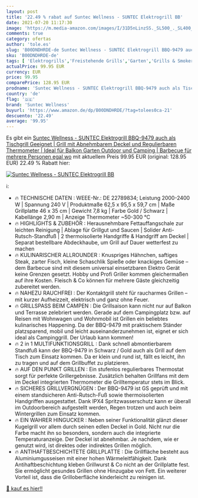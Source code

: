 ```yaml
---
layout: post
title: '22.49 % rabat auf Suntec Wellness - SUNTEC Elektrogrill BB'
date: 2021-07-20 11:17:30
image: 'https://m.media-amazon.com/images/I/31D5nLinzSS._SL500_._SL400_.jpg'
comments: true
category: ofertas
author: 'tole.es'
slug: 'B00DNDHRDE-de Suntec Wellness - SUNTEC Elektrogrill BBQ-9479 auch als...'
sku: 'B00DNDHRDE-de'
tags: [ 'Elektrogrills','Freistehende Grills','Garten','Grills & Smoker','Grills & Zubehör','Regular Stores','Shops','suntec wellness', ]
actualPrice: 99.95 EUR
currency: EUR
price: 99.95
comparePrice: 128.95 EUR
prodname: 'Suntec Wellness - SUNTEC Elektrogrill BBQ-9479 auch als Tischgrill Geeignet | Grill mit Abnehmbarem Deckel und Regulierbaren Thermometer | Ideal für Balkon  Garten  Outdoor und Camping | Barbecue für mehrere Personen egal wo'
country: 'de'
flag: '🇩🇪'
brand: 'Suntec Wellness'
buyurl: 'https://www.amazon.de/dp/B00DNDHRDE/?tag=tolees0ca-21'
descuento: '22.49'
average: '99.95'
---
```


Es gibt ein [Suntec Wellness - SUNTEC Elektrogrill BBQ-9479 auch als Tischgrill Geeignet | Grill mit Abnehmbarem Deckel und Regulierbaren Thermometer | Ideal für Balkon  Garten  Outdoor und Camping | Barbecue für mehrere Personen egal wo](https://www.amazon.de/dp/B00DNDHRDE/?tag=tolees0ca-21) mit aktuellem Preis 99.95 EUR (original: 128.95 EUR) 22.49 % Rabatt hier:

[![Suntec Wellness - SUNTEC Elektrogrill BB](https://m.media-amazon.com/images/I/31D5nLinzSS._SL500_._SL400_.jpg)](https://www.amazon.de/dp/B00DNDHRDE/?tag=tolees0ca-21)

ℹ️:

- 🔥 TECHNISCHE DATEN : WEEE-Nr.: DE 22789834; Leistung 2000-2400 W | Spannung 240 V | Produktmaße 62,5 x 95,5 x 59,7 cm | Maße Grillplatte 46 x 35 cm | Gewicht 7,8 kg | Farbe Gold / Schwarz | Kabellänge 2,90 m | Anzeige Thermometer ~50-300 °C
- 🔥 HIGHLIGHTS & ZUBEHÖR : Herausnehmbare Fettauffangschale zur leichten Reinigung | Ablage für Grillgut und Saucen | Solider Anti-Rutsch-Standfuß | 2 thermoisolierte Handgriffe & Handgriff am Deckel | Separat bestellbare Abdeckhaube, um Grill auf Dauer wetterfest zu machen
- 🔥 KULINARISCHER ALLROUNDER : Knuspriges Hähnchen, saftiges Steak, zarter Fisch, kleine Schaschlik Spieße oder knackiges Gemüse – dem Barbecue sind mit diesem universal einsetzbaren Elektro Gerät keine Grenzen gesetzt. Hobby und Profi Griller kommen gleichermaßen auf ihre Kosten. Fleisch & Co können für mehrere Gäste gleichzeitig zubereitet werden.
- 🔥 NAHEZU RAUCHFREI : Der Kontaktgrill steht für raucharmes Grillen – mit kurzer Aufheizzeit, elektrisch und ganz ohne Feuer.
- 🔥 GRILLSPASS BEIM CAMPEN : Die Grillsaison kann nicht nur auf Balkon und Terrasse zelebriert werden. Gerade auf dem Campingplatz bzw. auf Reisen mit Wohnwagen und Wohnmobil ist Grillen ein beliebtes kulinarisches Happening. Da der BBQ-9479 mit praktischem Ständer platzsparend, mobil und leicht auseinanderzunehmen ist, eignet er sich ideal als Campinggrill. Der Urlaub kann kommen!
- 🔥 2 in 1 MULTIFUNKTIONSGRILL : Dank schnell abmontierbarem Standfuß kann der BBQ-9479 in Schwarz / Gold auch als Grill auf dem Tisch zum Einsatz kommen. Da er klein und rund ist, fällt es leicht, ihn zu tragen und auf dem Grillbuffet zu platzieren.
- 🔥 AUF DEN PUNKT GRILLEN : Ein stufenlos regulierbares Thermostat sorgt für perfekte Grillergebnisse. Zusätzlich behalten Grillfans mit dem im Deckel integrierten Thermometer die Grilltemperatur stets im Blick.
- 🔥 SICHERES GRILLVERGNÜGEN : Der BBQ-9479 ist GS geprüft und mit einem standsicheren Anti-Rutsch-Fuß sowie thermoisolierten Handgriffen ausgestattet. Dank IPX4 Spritzwasserschutz kann er überall im Outdoorbereich aufgestellt werden, Regen trotzen und auch beim Wintergrillen zum Einsatz kommen.
- 🔥 EIN WAHRER HINGUCKER : Neben seiner Funktionalität glänzt dieser Kugelgrill vor allem durch seinen edlen Deckel in Gold. Nicht nur die Farbe macht ihn so besonders, sondern auch die integrierte Temperaturanzeige. Der Deckel ist abnehmbar. Je nachdem, wie er genutzt wird, ist direktes oder indirektes Grillen möglich.
- 🔥 ANTIHAFTBESCHICHTETE GRILLPLATTE : Die Grillfläche besteht aus Aluminiumgusseisen mit einer hohen Wärmeleitfähigkeit. Dank Antihaftbeschichtung kleben Grillwurst & Co nicht an der Grillplatte fest. Sie ermöglicht gesundes Grillen ohne Hinzugabe von Fett. Ein weiterer Vorteil ist, dass die Grilloberfläche kinderleicht zu reinigen ist.

[🛒 kauf es hier!!](https://www.amazon.de/dp/B00DNDHRDE/?tag=tolees0ca-21)
